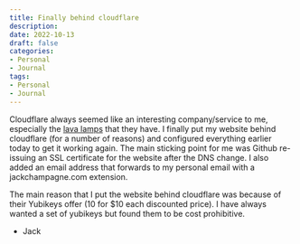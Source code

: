 ```yaml
---
title: Finally behind cloudflare
description:
date: 2022-10-13
draft: false
categories:
- Personal
- Journal
tags:
- Personal
- Journal
---
```


Cloudflare always seemed like an interesting company/service to me, especially the [lava lamps](https://www.cloudflare.com/learning/ssl/lava-lamp-encryption/) that they have. I finally put my website behind cloudflare (for a number of reasons) and configured everything earlier today to get it working again. The main sticking point for me was Github re-issuing an SSL certificate for the website after the DNS change. I also added an email address that forwards to my personal email with a jackchampagne.com extension.

The main reason that I put the website behind cloudflare was because of their Yubikeys offer (10 for $10 each discounted price). I have always wanted a set of yubikeys but found them to be cost prohibitive.

- Jack